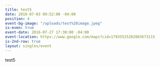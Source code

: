 ```yaml
---
title: test5
date: 2016-07-03 09:52:00 -04:00
position: 4
event-bg-image: "/uploads/test%20image.jpeg"
is-even: true
event-date: 2016-07-27 17:30:00 -04:00
event-location: https://www.google.com/maps?cid=17935525282803673115
is-2nd-row: true
layout: singles/event
---
```


test5
